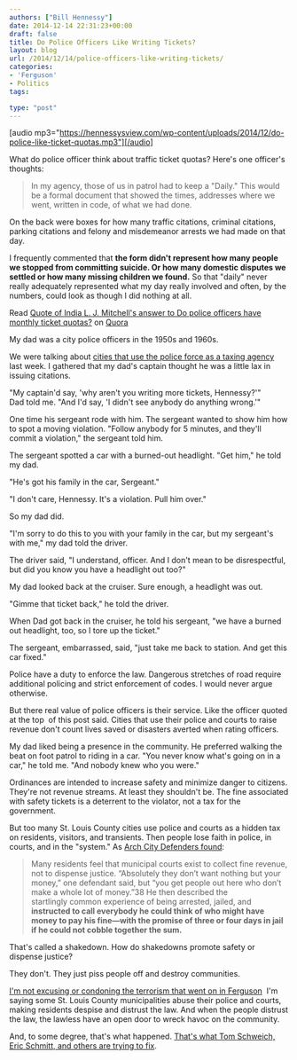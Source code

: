 ```yaml
---
authors: ["Bill Hennessy"]
date: 2014-12-14 22:31:23+00:00
draft: false
title: Do Police Officers Like Writing Tickets?
layout: blog
url: /2014/12/14/police-officers-like-writing-tickets/
categories:
- 'Ferguson'
- Politics
tags:

type: "post"
---
```


[audio mp3="https://hennessysview.com/wp-content/uploads/2014/12/do-police-like-ticket-quotas.mp3"][/audio]

What do police officer think about traffic ticket quotas? Here's one officer's thoughts:



> In my agency, those of us in patrol had to keep a "Daily." This would be a formal document that showed the times, addresses where we went, written in code, of what we had done.

On the back were boxes for how many traffic citations, criminal citations, parking citations and felony and misdemeanor arrests we had made on that day.

I frequently commented that **the form didn't represent how many people we stopped from committing suicide. Or how many domestic disputes we settled or how many missing children we found.** So that "daily" never really adequately represented what my day really involved and often, by the numbers, could look as though I did nothing at all.

Read [Quote of India L. J. Mitchell's answer to Do police officers have monthly ticket quotas?](https://www.quora.com/Do-police-officers-have-monthly-ticket-quotas/answer/India-L-J-Mitchell/quote/2234477) on [Quora](https://www.quora.com)



My dad was a city police officers in the 1950s and 1960s.

We were talking about [cities that use the police force as a taxing agency](https://hennessysview.com/2014/12/13/no-one-tells-ferguson/) last week. I gathered that my dad's captain thought he was a little lax in issuing citations.

"My captain'd say, 'why aren't you writing more tickets, Hennessy?'" Dad told me. "And I'd say, 'I didn't see anybody do anything wrong.'"

One time his sergeant rode with him. The sergeant wanted to show him how to spot a moving violation. "Follow anybody for 5 minutes, and they'll commit a violation," the sergeant told him.

The sergeant spotted a car with a burned-out headlight. "Get him," he told my dad.

"He's got his family in the car, Sergeant."

"I don't care, Hennessy. It's a violation. Pull him over."

So my dad did.

"I'm sorry to do this to you with your family in the car, but my sergeant's with me," my dad told the driver.

The driver said, "I understand, officer. And I don't mean to be disrespectful, but did you know you have a headlight out too?"

My dad looked back at the cruiser. Sure enough, a headlight was out.

"Gimme that ticket back," he told the driver.

When Dad got back in the cruiser, he told his sergeant, "we have a burned out headlight, too, so I tore up the ticket."

The sergeant, embarrassed, said, "just take me back to station. And get this car fixed."

Police have a duty to enforce the law. Dangerous stretches of road require additional policing and strict enforcement of codes. I would never argue otherwise.

But there real value of police officers is their service. Like the officer quoted at the top  of this post said. Cities that use their police and courts to raise revenue don't count lives saved or disasters averted when rating officers.

My dad liked being a presence in the community. He preferred walking the beat on foot patrol to riding in a car. "You never know what's going on in a car," he told me. "And nobody knew who you were."

Ordinances are intended to increase safety and minimize danger to citizens. They're not revenue streams. At least they shouldn't be. The fine associated with safety tickets is a deterrent to the violator, not a tax for the government.

But too many St. Louis County cities use police and courts as a hidden tax on residents, visitors, and transients. Then people lose faith in police, in courts, and in the "system." As [Arch City Defenders found](https://www.archcitydefenders.org/wp-content/uploads/2014/11/ArchCity-Defenders-Municipal-Courts-Whitepaper.pdf):



> Many residents feel that municipal courts exist to collect fine revenue, not to dispense justice. “Absolutely they don’t want nothing but your money,” one defendant said, but “you get people out here who don’t make a whole lot of money.”38 He then described the startlingly common experience of being arrested, jailed, and **instructed to call everybody he could think of who might have money to pay his fine—with the promise of three or four days in jail if he could not cobble together the sum.**



That's called a shakedown. How do shakedowns promote safety or dispense justice?

They don't. They just piss people off and destroy communities.

[I'm not excusing or condoning the terrorism that went on in Ferguson](https://hennessysview.com/2014/12/01/evidence-never-mattered/)  I'm saying some St. Louis County municipalities abuse their police and courts, making residents despise and distrust the law. And when the people distrust the law, the lawless have an open door to wreck havoc on the community.

And, to some degree, that's what happened. [That's what Tom Schweich, Eric Schmitt, and others are trying to fix](https://hennessysview.com/2014/12/09/heres-whats-happening-muni-courts-front/).
